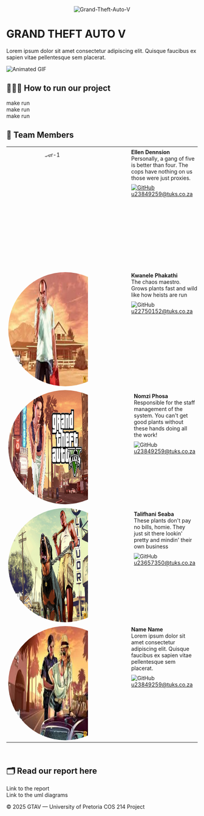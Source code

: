 <p align="center">
  <img src="https://www.exitlag.com/blog/wp-content/uploads/2024/12/gta-v-16x9-1.jpg" alt="Grand-Theft-Auto-V" width="300">
</p>

<div align="left">

# GRAND THEFT AUTO V

 
Lorem ipsum dolor sit amet consectetur adipiscing elit. Quisque faucibus ex sapien vitae pellentesque sem placerat. 

<img src="https://media.tenor.com/htFVFkpa_SQAAAAM/gta-v-grand-theft-auto.gif.gif" alt="Animated GIF" width="200">

## 👩🏾‍💻 How to run our project

<div>make run</div>
<div>make run</div>
<div>make run</div>

## 👥 Team Members

 <table style="width:100%; table-layout:fixed; border-collapse:collapse;">
   <colgroup>
     <col style="width:320px; min-width:320px; max-width:320px;">
    <col>
  </colgroup>

   <tr>
     <td style="vertical-align:top; padding:12px;">
       <div style="width:300px; height:300px; overflow:hidden; border-radius:50%; display:block;">
        <img
          src="https://i0.wp.com/web.phenixxgaming.com/wp-content/uploads/2021/05/content-23.jpg"
          alt="Team member-1"
          style="width:70%; height:100%;"
        />
      </div>
    </td>
    <td style="vertical-align:top; padding:5px;">
        <strong>Ellen Dennsion</strong><br/>
           Personally, a gang of five is better than four. The cops have nothing on us those were just proxies.
        <p style="margin-top:8px;">
          <a href="https://github.com/Ellen-Dennison" target="_blank" rel="noopener noreferrer" text-decoration ="none">
             <img alt="GitHub" src="https://img.icons8.com/material-outlined/24/github.png" vertical-align="middle">
          </a>
         </br>
          <a href = "mailto:u23849259@tuks.co.za" margin-bottom="100px">u23849259@tuks.co.za</a>
        </p>
    </td>
  </tr>

  <tr>
     <td style="vertical-align:top; padding:5px;">
       <div style="width:300px; height:300px; overflow:hidden; border-radius:50%; display:block;">
        <img
          src="pics/pic2.jpg"
          alt="Team member-2"
          style="width:70%; height:100%;"
        />
      </div>
    </td>
    <td style="vertical-align:top; padding:5px;">
        <strong>Kwanele Phakathi</strong><br/>
           The chaos maestro. Grows plants fast and wild like how heists are run 
        <p style="margin-top:8px;">
          <a href="https://github.com/" target="_blank" rel="noopener noreferrer" style="text-decoration:none">
             <img alt="GitHub" src="https://img.icons8.com/material-outlined/24/github.png" style="vertical-align:middle">
          </a>
            </br>
           <a href = "mailto:u22750152@tuks.co.za" margin-bottom="100px">u22750152@tuks.co.za</a>
        </p>
    </td>
  </tr>

  <tr>
     <td style="vertical-align:top; padding:5px;">
       <div style="width:300px; height:300px; overflow:hidden; border-radius:50%; display:block;">
        <img
          src="pics/pic3.jpg"
          alt="Team member-3"
          style="width:70%; height:100%;"
        />
      </div>
    </td>
    <td style="vertical-align:top; padding:12px;">
        <strong>Nomzi Phosa</strong><br/>
           Responsible for the staff management of the system. You can't get good plants without these hands doing all the work! 
        <p style="margin-top:8px;">
          <a href="https://github.com/" target="_blank" rel="noopener noreferrer" style="text-decoration:none">
             <img alt="GitHub" src="https://img.icons8.com/material-outlined/24/github.png" style="vertical-align:middle">
          </a>
            </br>
          <a href = "mailto:u23577160@tuks.co.za" margin-bottom="100px">u23849259@tuks.co.za</a>
        </p>
    </td>
  </tr>

  <tr>
     <td style="vertical-align:top; padding:5px;">
       <div style="width:300px; height:300px; overflow:hidden; border-radius:50%; display:block;">
        <img
          src="pics/pic4.jpg"
          alt="Team member-4"
          style="width:70%; height:100%;"
        />
      </div>
    </td>
    <td style="vertical-align:top; padding:12px;">
        <strong>Talifhani Seaba</strong><br/>
           These plants don't pay no bills, homie. They just sit there lookin' pretty and mindin' their own business
        <p style="margin-top:8px;">
          <a href="https://github.com/" target="_blank" rel="noopener noreferrer" style="text-decoration:none">
             <img alt="GitHub" src="https://img.icons8.com/material-outlined/24/github.png" style="vertical-align:middle">
          </a>
            </br>
          <a href = "mailto:u23849259@tuks.co.za" margin-bottom="100px">u23657350@tuks.co.za</a>
        </p>
    </td>
  </tr>

  <tr>
     <td style="vertical-align:top; padding:5px;">
       <div style="width:300px; height:300px; overflow:hidden; border-radius:50%; display:block;">
        <img
          src="pics/pic5.jpg"
          alt="Team member-5"
          style="width:70%; height:100%;"
        />
      </div>
    </td>
    <td style="vertical-align:top; padding:5px;">
        <strong>Name Name</strong><br/>
           Lorem ipsum dolor sit amet consectetur adipiscing elit. Quisque faucibus ex sapien vitae pellentesque sem placerat. 
        <p style="margin-top:8px;">
          <a href="https://github.com/" target="_blank" rel="noopener noreferrer" style="text-decoration:none">
             <img alt="GitHub" src="https://img.icons8.com/material-outlined/24/github.png" style="vertical-align:middle">
          </a>
            </br>
         <a href = "mailto:u23849259@tuks.co.za" margin-bottom="100px">u23849259@tuks.co.za</a>
        </p>
    </td>
  </tr>
  

  
</table>
</br>

## 🗂️ Read our report here
<a href="https://docs.google.com/document/d/1eTlIpR7Nj3Ug5PbFX11YB4J5lktUktFVabwlhYKQjbQ/edit?usp=sharing" target="_blank" rel="noopener noreferrer" style="text-decoration:none">Link to the report</a>
</br>
<a href="" target="_blank" rel="noopener noreferrer" style="text-decoration:none">Link to the uml diagrams</a>

© 2025 GTAV — University of Pretoria COS 214 Project

